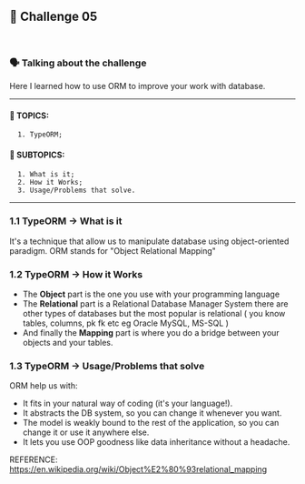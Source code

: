 🧩 Challenge 05
<br/>
---

<br/>

### 🗣 Talking about the challenge
Here I learned how to use ORM to improve your work with database.

---

#### 📌 TOPICS:
      1. TypeORM;
      
#### 📌 SUBTOPICS:
      1. What is it;
      2. How it Works;
      3. Usage/Problems that solve.
      
---

### 1.1 TypeORM -> What is it
   It's a technique that allow us to manipulate database using object-oriented
   paradigm. ORM stands for "Object Relational Mapping"

### 1.2 TypeORM -> How it Works
   - The **Object** part is the one you use with your programming language
   - The **Relational** part is a Relational Database
   Manager System there are other types of 
   databases but the most popular is relational ( you know tables, columns, 
   pk fk etc eg Oracle MySQL, MS-SQL )
   - And finally the **Mapping** part is where you do a bridge between your 
   objects and your tables.

### 1.3 TypeORM -> Usage/Problems that solve
   ORM help us with:
   - It fits in your natural way of coding (it's your language!).
   - It abstracts the DB system, so you can change it whenever you want.
   - The model is weakly bound to the rest of the application, so you can change it or use it anywhere else.
   - It lets you use OOP goodness like data inheritance without a headache.


REFERENCE: 
https://en.wikipedia.org/wiki/Object%E2%80%93relational_mapping
